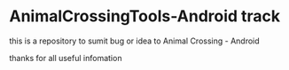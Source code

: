 # AnimalCrossingTools-Android track

this is a repository to sumit bug or idea to Animal Crossing - Android

thanks for all useful infomation
